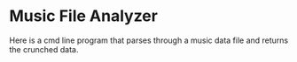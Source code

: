 # Music File Analyzer

Here is a cmd line program that parses through a music data file and returns the crunched data.
